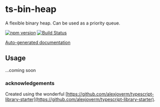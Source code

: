 # ts-bin-heap

A flexible binary heap. Can be used as a priority queue.

[![npm version](http://img.shields.io/npm/v/ts-bin-heap.svg?style=flat)](https://npmjs.org/package/ts-bin-heap "View this project on npm")
[![Build Status](https://travis-ci.org/biggyspender/ts-bin-heap.svg?branch=master)](https://travis-ci.org/biggyspender/ts-bin-heap)

[Auto-generated documentation](https://biggyspender.github.io/ts-bin-heap/)

## Usage

...coming soon

### acknowledgements

Created using the wonderful [https://github.com/alexjoverm/typescript-library-starter](https://github.com/alexjoverm/typescript-library-starter).
